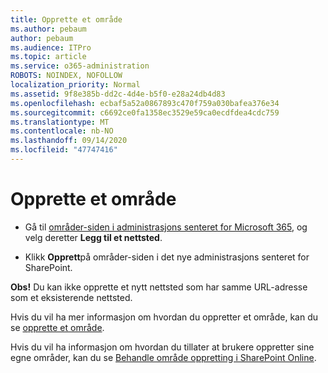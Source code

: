 ```yaml
---
title: Opprette et område
ms.author: pebaum
author: pebaum
ms.audience: ITPro
ms.topic: article
ms.service: o365-administration
ROBOTS: NOINDEX, NOFOLLOW
localization_priority: Normal
ms.assetid: 9f8e385b-dd2c-4d4e-b5f0-e28a24db4d83
ms.openlocfilehash: ecbaf5a52a0867893c470f759a030bafea376e34
ms.sourcegitcommit: c6692ce0fa1358ec3529e59ca0ecdfdea4cdc759
ms.translationtype: MT
ms.contentlocale: nb-NO
ms.lasthandoff: 09/14/2020
ms.locfileid: "47747416"
---
```

# <a name="create-a-site"></a>Opprette et område

- Gå til [områder-siden i administrasjons senteret for Microsoft 365](https://portal.office.com/adminportal/home#/SitesList), og velg deretter **Legg til et nettsted**. 
    
- Klikk **Opprett**på områder-siden i det nye administrasjons senteret for SharePoint. 
    
**Obs!** Du kan ikke opprette et nytt nettsted som har samme URL-adresse som et eksisterende nettsted. 
  
Hvis du vil ha mer informasjon om hvordan du oppretter et område, kan du se [opprette et område](https://go.microsoft.com/fwlink/?linkid=866295).
  
Hvis du vil ha informasjon om hvordan du tillater at brukere oppretter sine egne områder, kan du se [Behandle område oppretting i SharePoint Online](https://go.microsoft.com/fwlink/?linkid=866296).
  

